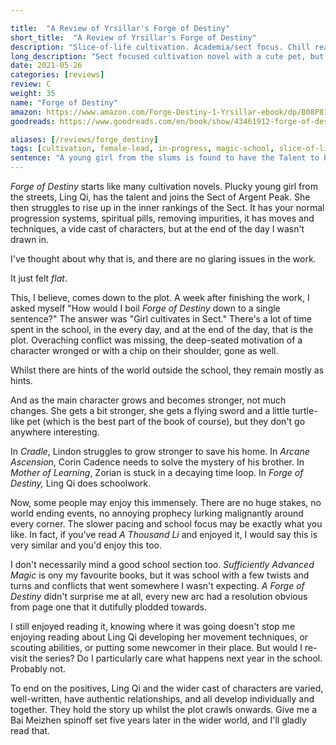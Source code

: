 ```yaml
---

title:  "A Review of Yrsillar's Forge of Destiny"
short_title:  "A Review of Yrsillar's Forge of Destiny"
description: "Slice-of-life cultivation. Academia/sect focus. Chill read with slower pacing and lower stakes."
long_description: "Sect focused cultivation novel with a cute pet, but ultimately highly predictable with no larger plot to draw you in."
date: 2021-05-26
categories: [reviews]
review: C
weight: 35
name: "Forge of Destiny"
amazon: https://www.amazon.com/Forge-Destiny-1-Yrsillar-ebook/dp/B08P8175Z1
goodreads: https://www.goodreads.com/en/book/show/43461912-forge-of-destiny

aliases: [/reviews/forge_destiny]
tags: [cultivation, female-lead, in-progress, magic-school, slice-of-life]
sentence: "A young girl from the slums is found to have the Talent to become an Immortal."
---
```


*Forge of Destiny* starts like many cultivation novels. Plucky young girl from the streets, Ling Qi, has the talent and joins the Sect of Argent Peak. She then struggles to rise up in the inner rankings of the Sect. It has your normal progression systems, spiritual pills, removing impurities, it has moves and techniques, a vide cast of characters, but at the end of the day I wasn't drawn in.

I've thought about why that is, and there are no glaring issues in the work.

It just felt *flat*.

This, I believe, comes down to the plot. A week after finishing the work, I asked myself "How would I boil *Forge of Destiny* down to a single sentence?" The answer was "Girl cultivates in Sect." There's a lot of time spent in the school, in the every day, and at the end of the day, that is the plot. Overaching conflict was missing, the deep-seated motivation of a character wronged or with a chip on their shoulder, gone as well. 

Whilst there are hints of the world outside the school, they remain mostly as hints. 

And as the main character grows and becomes stronger, not much changes. She gets a bit stronger, she gets a flying sword and a little turtle-like pet (which is the best part of the book of course), but they don't go anywhere interesting.

In *Cradle*, Lindon struggles to grow stronger to save his home. In *Arcane Ascension*, Corin Cadence needs to solve the mystery of his brother. In *Mother of Learning*, Zorian is stuck in a decaying time loop. In *Forge of Destiny,* Ling Qi does schoolwork.

Now, some people may enjoy this immensely. There are no huge stakes, no world ending events, no annoying prophecy lurking malignantly around every corner. The slower pacing and school focus may be exactly what you like. In fact, if you've read *A Thousand Li* and enjoyed it, I would say this is very similar and you'd enjoy this too. 

I don't necessarily mind a good school section too. *Sufficiently Advanced Magic* is ony my favourite books, but it was school with a few twists and turns and conflicts that went somewhere I wasn't expecting. *A Forge of Destiny* didn't surprise me at all, every new arc had a resolution obvious from page one that it dutifully plodded towards.

I still enjoyed reading it, knowing where it was going doesn't stop me enjoying reading about Ling Qi developing her movement techniques, or scouting abilities, or putting some newcomer in their place. But would I re-visit the series? Do I particularly care what happens next year in the school. Probably not.

To end on the positives, Ling Qi and the wider cast of characters are varied, well-written, have authentic relationships, and all develop individually and together. They hold the story up whilst the plot crawls onwards. Give me a Bai Meizhen spinoff set five years later in the wider world, and I'll gladly read that.